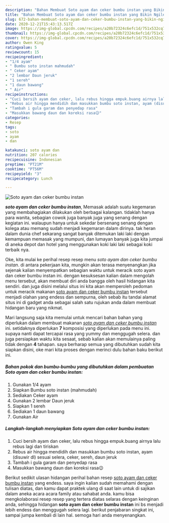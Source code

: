 ```yaml
---
description: "Bahan Membuat Soto ayam dan ceker bumbu instan yang Bikin Ngiler"
title: "Bahan Membuat Soto ayam dan ceker bumbu instan yang Bikin Ngiler"
slug: 672-bahan-membuat-soto-ayam-dan-ceker-bumbu-instan-yang-bikin-ngiler
date: 2020-12-21T15:43:13.517Z
image: https://img-global.cpcdn.com/recipes/a20b72324c6efc1d/751x532cq70/soto-ayam-dan-ceker-bumbu-instan-foto-resep-utama.jpg
thumbnail: https://img-global.cpcdn.com/recipes/a20b72324c6efc1d/751x532cq70/soto-ayam-dan-ceker-bumbu-instan-foto-resep-utama.jpg
cover: https://img-global.cpcdn.com/recipes/a20b72324c6efc1d/751x532cq70/soto-ayam-dan-ceker-bumbu-instan-foto-resep-utama.jpg
author: Owen King
ratingvalue: 5
reviewcount: 15
recipeingredient:
- "1/4 ayam"
- " Bumbu soto instan mahmudah"
- " Ceker ayam"
- "2 lembar Daun jeruk"
- "1 sereh"
- "1 daun bawang"
- " Air"
recipeinstructions:
- "Cuci bersih ayam dan ceker, lalu rebus hingga empuk.buang airnya lalu rebus lagi dan tiriskan"
- "Rebus air hingga mendidih dan masukkan bumbu soto instan, ayam (disuwir dl) sesuai selera, ceker, sereh, daun jeruk"
- "Tambah i gula garam dan penyedap rasa"
- "Masukkan bawang daun dan koreksi rasa😉"
categories:
- Resep
tags:
- soto
- ayam
- dan

katakunci: soto ayam dan 
nutrition: 207 calories
recipecuisine: Indonesian
preptime: "PT21M"
cooktime: "PT56M"
recipeyield: "3"
recipecategory: Lunch

---
```



![Soto ayam dan ceker bumbu instan](https://img-global.cpcdn.com/recipes/a20b72324c6efc1d/751x532cq70/soto-ayam-dan-ceker-bumbu-instan-foto-resep-utama.jpg)

<b><i>soto ayam dan ceker bumbu instan</i></b>, Memasak adalah suatu kegemaran yang membahagiakan dilakukan oleh berbagai kalangan. tidaklah hanya para wanita, sebagian cowok juga banyak juga yang senang dengan kegiatan ini. walaupun hanya untuk sekedar bersenang senang dengan kolega atau memang sudah menjadi kegemaran dalam dirinya. tak heran dalam dunia chef sekarang sangat banyak ditemukan laki laki dengan kemampuan memasak yang mumpuni, dan lumayan banyak juga kita jumpai di aneka depot dan hotel yang menggunakan koki laki laki sebagai koki terbaik nya.

Oke, kita mulai ke perihal resep resep menu <i>soto ayam dan ceker bumbu instan</i>. di antara pekerjaan kita, mungkin akan terasa menyenangkan jika sejenak kalian menyempatkan sebagian waktu untuk meracik soto ayam dan ceker bumbu instan ini. dengan kesuksesan kalian dalam mengolah menu tersebut, akan membuat diri anda bangga oleh hasil hidangan kita sendiri. dan juga disini melalui situs ini kita akan memperoleh pedoman untuk meracik makanan <u>soto ayam dan ceker bumbu instan</u> tersebut menjadi olahan yang endess dan sempurna, oleh sebab itu tandai alamat situs ini di gadget anda sebagai salah satu rujukan anda dalam membuat hidangan baru yang nikmat.




Mari langsung saja kita memulai untuk mencari bahan bahan yang diperlukan dalam membuat makanan <u><i>soto ayam dan ceker bumbu instan</i></u> ini. setidaknya diperlukan <b>7</b> komposisi yang diperlukan pada menu ini. supaya nanti dapat tercapai rasa yang yummy dan menggugah selera. dan juga persiapkan waktu kita sesaat, sebab kalian akan memulainya paling tidak dengan <b>4</b> tahapan. saya berharap semua yang dibutuhkan sudah kita siapkan disini, oke mari kita proses dengan merinci dulu bahan baku berikut ini.

<!--inarticleads1-->

##### Bahan pokok dan bumbu-bumbu yang dibutuhkan dalam pembuatan Soto ayam dan ceker bumbu instan:

1. Gunakan 1/4 ayam
1. Siapkan  Bumbu soto instan (mahmudah)
1. Sediakan  Ceker ayam
1. Gunakan 2 lembar Daun jeruk
1. Siapkan 1 sereh
1. Sediakan 1 daun bawang
1. Gunakan  Air




<!--inarticleads2-->

##### Langkah-langkah menyiapkan Soto ayam dan ceker bumbu instan:

1. Cuci bersih ayam dan ceker, lalu rebus hingga empuk.buang airnya lalu rebus lagi dan tiriskan
1. Rebus air hingga mendidih dan masukkan bumbu soto instan, ayam (disuwir dl) sesuai selera, ceker, sereh, daun jeruk
1. Tambah i gula garam dan penyedap rasa
1. Masukkan bawang daun dan koreksi rasa😉




Berikut sedikit ulasan hidangan perihal bahan resep <u>soto ayam dan ceker bumbu instan</u> yang endess. saya ingin kalian sudah memahami dengan tulisan diatas, dan kamu dapat praktek ulang di saat lain untuk di sajikan dalam aneka acara acara family atau sahabat anda. kamu bisa mengkolaborasi resep resep yang tertera diatas selaras dengan keinginan anda, sehingga hidangan <b>soto ayam dan ceker bumbu instan</b> ini bs menjadi lebih endess dan menggugah selera lagi. berikut penjabaran singkat ini, sampai jumpa kembali di lain hal. semoga hari anda menyenangkan.
